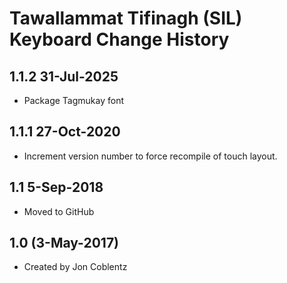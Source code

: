 Tawallammat Tifinagh (SIL) Keyboard Change History
=======================

1.1.2 31-Jul-2025
-----------------
* Package Tagmukay font

1.1.1 27-Oct-2020
-----------------
* Increment version number to force recompile of touch layout.

1.1 5-Sep-2018
-----------------
* Moved to GitHub

1.0 (3-May-2017)
-----------------
* Created by Jon Coblentz
